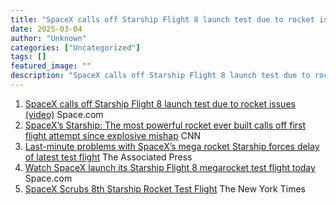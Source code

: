 ```yaml
---
title: "SpaceX calls off Starship Flight 8 launch test due to rocket issues (video) - Space.com"
date: 2025-03-04
author: "Unknown"
categories: ["Uncategorized"]
tags: []
featured_image: ""
description: "SpaceX calls off Starship Flight 8 launch test due to rocket issues (video)&nbsp;&nbsp;Space.comSpaceX’s Starship: The most powerful rocket ever built calls off..."
---
```


  1. [SpaceX calls off Starship Flight 8 launch test due to rocket issues (video)](https://news.google.com/rss/articles/CBMizgFBVV95cUxQYVNXbWU4Unk2bGlCYzg0Mmlpb1V5bDlSNlpCcjZGeWp3dnhBbXpRZm9DSTdmQnQwSUNpV0FCT2ZYZXpJdERZTHFic28tanJSNjVJODVuVlpnaWdyTFEyT1dxaHpmYjZCaU1wdTQwaFdqSjQ5LTNhX0VlWUZHOEJpMmFaMm8xaWhCYjdGdFZJOTI4dFdZb2ZlYlo1UUNwZUxndzdSLVNWeEZIZzc5TXVocWpMczQxdlVDeVM0bmlpMHhSV2VzVVRBZTB1NFVYdw?oc=5)  Space.com
  2. [SpaceX’s Starship: The most powerful rocket ever built calls off first flight attempt since explosive mishap](https://news.google.com/rss/articles/CBMihgFBVV95cUxNc1g3TktNdkFMRXBscVh1ZHpVUmVHdEM2X3RWVS1qUERySXM2Tm5YeXNfWDU1WVZrcUxXeXhBTkRLNkNnOHFyOExidXgzOXBWN2pwdTY5dGhQNDY0YzEtaHFleWpKOWJxWEhaN210XzM2X0hacEFHUG5EMkg5LXJja3JEZmhhZ9IBfEFVX3lxTE51Y0d4NEdXUWlPS3BTeUZxeGVEWDlQcGNHcFZNV3M3YXZtQjVlYTEzRFZuR04wekV0YUJjMndpLWFReDVrSVgxRUpDbVZ1NzVtWXdBb3FHdDlabFJvREJUTkFUSFpCV2JsaHFYN2x5SHpBUTdtZU81aWVpLTI?oc=5)  CNN
  3. [Last-minute problems with SpaceX’s mega rocket Starship forces delay of latest test flight](https://news.google.com/rss/articles/CBMijgFBVV95cUxQQmUzcTJwbEVxUmNOWjMyalZsbGtQY0FDbWNEWVpmNllFZXVEY1dyQ1g0bEt0QTg0Z25NRWZxejYtZ3gtWV9oUVFwUndrMUp5dnprVHhab09LVE41NDRnTzJuV2JGM0R1Zkw4U0pmeEpDQW1xWDFydzQxWTg3c2JreG5qd0l4VGNYVWtxNXV3?oc=5)  The Associated Press
  4. [Watch SpaceX launch its Starship Flight 8 megarocket test flight today](https://news.google.com/rss/articles/CBMixwFBVV95cUxOX3JsSWpiUlZjeDlYUHlPTmFDMXMxMnpHWjhUM1phV0M0VEt5QjB1eWJKODdfQno5UXdmSXhEd1A3ZURiS0VFSHMxQU5QUTBGYTBCanF5dnltX0RaRFFoeEJTRnJ0U2hCRFlrN05PX0FzdlN2d0dMdjNVZFJMeEoyRFRpYk4xamczVWxFVGdsUDZ2TnhubEVEU3F0UG5Ia01kWG16SV9wNDlNNWItVWVKdTltaUJ3N05TWVpnYzlyaVE4REZYRVFj?oc=5)  Space.com
  5. [SpaceX Scrubs 8th Starship Rocket Test Flight](https://news.google.com/rss/articles/CBMiekFVX3lxTE1lMjZWZXpsRmNtNzhzZndGaldka3lVUk0xUkJkbzRQNndzSENRQ2ZjaFU5bWk1QkM1eTkxSEp5RlNBTS1uMjNFRGxuRTF5alJwdUtXYklNMnVKVnk0MU5Gc1dvWVFtQlFCdURqR1o5ZHdWMUVlcUtOX2Z3?oc=5)  The New York Times


